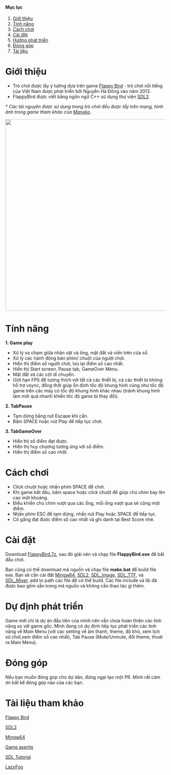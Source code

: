 #### Mục lục
1. [Giới thiệu](#gioi-thieu)
2. [Tính năng](#tinh-nang)
3. [Cách chơi](#choi)
4. [Cài đặt](#cai-dat)
5. [Hướng phát triển](#phat-trien)
6. [Đóng góp](#dong-gop)
6. [Tài liệu](#tham-khao)

# Giới thiệu <a name="gioi-thieu"></a>

* Trò chơi được lấy ý tưởng dựa trên game [Flappy Bird](https://wikipedia.org/wiki/Flappy_Bird) - trò chơi nổi tiếng của Việt Nam được phát triển bởi Nguyễn Hà Đông vào năm 2013.
* FlappyBird được viết bằng ngôn ngữ C++ sử dụng thư viện [SDL2](https://www.libsdl.org/download-2.0.php).

_* Các tài nguyên được sử dụng trong trò chơi đều được lấy trên mạng, hình ảnh trong game tham khảo của [Maneko](https://spritedatabase.net/game/2597)._

<p align="center">
<img width="1080" height="600" src="https://i.imgur.com/ujtC7XA.png">
</p>

# Tính năng <a name="tinh-nang"></a>

**1. Game play**
* Xử lý va chạm giữa nhân vật và ống, mặt đất và viền trên cửa sổ.
* Xử lý các hành động bàn phím/ chuột của người chơi.
* Hiển thị điểm số người chơi, lưu lại điểm số cao nhất.
* Hiển thị Start screen, Pause tab, GameOver Menu. 
* Mặt đất và các cột di chuyển.
* Giới hạn FPS để tương thích với tất cả các thiết bị, cả các thiết bị không hỗ trợ vsync, đồng thời giúp ổn định tốc độ khung hình cũng như tốc độ game trên các máy có tốc độ khung hình khác nhau (tránh khung hình làm mới quá nhanh khiến tốc độ game bị thay đổi).

**2. TabPause**
* Tạm dừng bằng nút Escape khi cần.
* Bấm SPACE hoặc nút Play để tiếp tục chơi.

**3. TabGameOver**
* Hiển thị số điểm đạt được.
* Hiển thị huy chương tương ứng với số điểm.
* Hiển thị điểm số cao nhất.

# Cách chơi <a name="choi"></a>
* Click chuột hoặc nhấn phím SPACE để chơi.
* Khi game bắt đầu, bấm space hoặc click chuột để giúp chú chim bay lên cao một khoảng.
* Điều khiển chú chim vượt qua các ống, mỗi ống vượt qua sẽ cộng một điểm.
* Nhấn phím ESC để tạm dừng, nhấn nút Play hoặc SPACE để tiếp tục.
* Cố gắng đạt được điểm số cao nhất và ghi danh tại Best Score nhé.

# Cài đặt <a name="cai-dat"></a>

Download [FlappyBird.7z](https://github.com/tranduytoan/FlappyBird/releases/download/v1.0/FlappyBird.7z), sau đó giải nén và chạy file **FlappyBird.exe** để bắt đầu chơi.

Bạn cũng có thể download mã nguồn và chạy file **make.bat** để build file exe. Bạn sẽ cần cài đặt [Mingw64](https://sourceforge.net/projects/mingw-w64/files/Toolchains%20targetting%20Win64/Personal%20Builds/mingw-builds/8.1.0/threads-win32/seh/x86_64-8.1.0-release-win32-seh-rt_v6-rev0.7z/download), [SDL2](https://www.libsdl.org/download-2.0.php), [SDL_Image](https://www.libsdl.org/projects/SDL_image), [SDL_TTF](https://www.libsdl.org/projects/SDL_ttf), và [SDL_Mixer](https://www.libsdl.org/projects/SDL_mixer), add to path các file để có thể build. Các file include và lib đã được bao gồm sẵn trong mã nguồn và không cần thao tác gì thêm.

# Dự định phát triển <a name="phat-trien"></a>

Game mới chỉ là dự án đầu tiên của mình nên vẫn chưa hoàn thiện các tính năng so với game gốc. Mình đang có dự định tiếp tục phát triển các tính năng về Main Menu (với các setting về âm thanh, theme, độ khó, xem lịch sử chơi,xem điểm số cao nhất), Tab Pause (Mute/Unmute, đổi theme, thoát ra Main Menu).

# Đóng góp <a name="dong-gop"></a>

Nếu bạn muốn đóng góp cho dự dán, đừng ngại tạo một PR. Mình rất cảm ơn bất kể đóng góp nào của các bạn.

# Tài liệu tham khảo <a name="tham-khao"></a>

[Flappy Bird](https://wikipedia.org/wiki/Flappy_Bird) 

[SDL2](https://wiki.libsdl.org/SDL2/FrontPage)

[Mingw64](https://www.mingw-w64.org/)

[Game asprite](https://spritedatabase.net/game/2597)

[SDL Tutorial](https://youtube.com/playlist?list=PLICuKRn8LCNT2rPm9QVm7qNcQQ-FEAV8N)

[LazyFoo](https://lazyfoo.net/tutorials/SDL/)